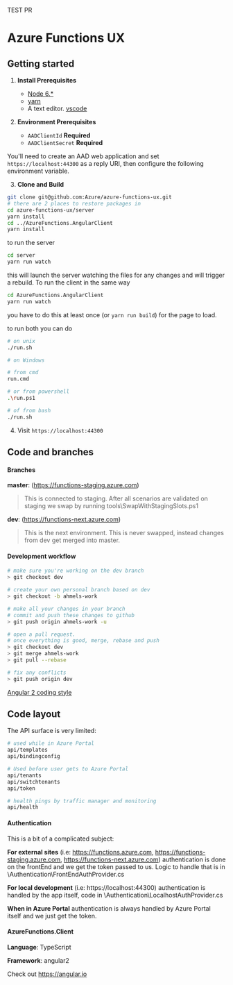 TEST PR
# Azure Functions UX

## Getting started

1. **Install Prerequisites**
    * [Node 6.*](https://nodejs.org/en/download/)
    * [yarn](https://yarnpkg.com/en/docs/install)
    * A text editor. [vscode](https://code.visualstudio.com/)

2. **Environment Prerequisites**
    * `AADClientId` **Required**
    * `AADClientSecret` **Required**

You'll need to create an AAD web application and set `https://localhost:44300` as a reply URI, then configure the following environment variable.

3. **Clone and Build**

 ``` bash
git clone git@github.com:Azure/azure-functions-ux.git
# there are 2 places to restore packages in
cd azure-functions-ux/server
yarn install
cd ../AzureFunctions.AngularClient
yarn install
 ```

to run the server

```bash
cd server
yarn run watch
```

this will launch the server watching the files for any changes and will trigger a rebuild. To run the client in the same way

```bash
cd AzureFunctions.AngularClient
yarn run watch
```

you have to do this at least once (or `yarn run build`) for the page to load.

to run both you can do

```bash
# on unix
./run.sh

# on Windows

# from cmd
run.cmd

# or from powershell
.\run.ps1

# of from bash
./run.sh
```

4. Visit `https://localhost:44300`

## Code and branches

#### Branches
**master**: (https://functions-staging.azure.com)
> This is connected to staging. After all scenarios are validated on staging we swap by running  tools\SwapWithStagingSlots.ps1

**dev**: (https://functions-next.azure.com)
> This is the next environment. This is never swapped, instead changes from dev get merged into master.

#### Development workflow

``` bash
# make sure you're working on the dev branch
> git checkout dev

# create your own personal branch based on dev
> git checkout -b ahmels-work

# make all your changes in your branch
# commit and push these changes to github
> git push origin ahmels-work -u

# open a pull request.
# once everything is good, merge, rebase and push
> git checkout dev
> git merge ahmels-work
> git pull --rebase

# fix any conflicts
> git push origin dev
```

[Angular 2 coding style](https://angular.io/styleguide)

## Code layout

The API surface is very limited:

``` bash
# used while in Azure Portal
api/templates
api/bindingconfig

# Used before user gets to Azure Portal
api/tenants
api/switchtenants
api/token

# health pings by traffic manager and monitoring
api/health
```

#### Authentication

This is a bit of a complicated subject:

**For external sites** (i.e: https://functions.azure.com, https://functions-staging.azure.com, https://functions-next.azure.com) authentication is done on the frontEnd and we get the token passed to us. Logic to handle that is in \Authentication\FrontEndAuthProvider.cs

**For local development** (i.e: https://localhost:44300) authentication is handled by the app itself, code in \Authentication\LocalhostAuthProvider.cs

**When in Azure Portal** authentication is always handled by Azure Portal itself and we just get the token.

#### AzureFunctions.Client

**Language**: TypeScript

**Framework**: angular2

Check out https://angular.io